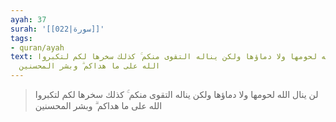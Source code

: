 ```yaml
---
ayah: 37
surah: '[[022|سورة]]'
tags:
- quran/ayah
text: لن ينال الله لحومها ولا دماؤها ولكن يناله التقوى منكم ۚ كذلك سخرها لكم لتكبروا
  الله على ما هداكم ۗ وبشر المحسنين
---
```

> لن ينال الله لحومها ولا دماؤها ولكن يناله التقوى منكم ۚ كذلك سخرها لكم لتكبروا الله على ما هداكم ۗ وبشر المحسنين
